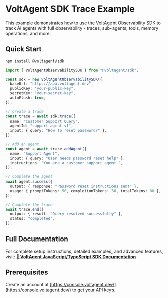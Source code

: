 # VoltAgent SDK Trace Example

This example demonstrates how to use the VoltAgent Observability SDK to track AI agents with full observability - traces, sub-agents, tools, memory operations, and more.

## Quick Start

```bash
npm install @voltagent/sdk
```

```typescript
import { VoltAgentObservabilitySDK } from "@voltagent/sdk";

const sdk = new VoltAgentObservabilitySDK({
  baseUrl: "https://api.voltagent.dev",
  publicKey: "your-public-key",
  secretKey: "your-secret-key",
  autoFlush: true,
});

// Create a trace
const trace = await sdk.trace({
  name: "Customer Support Query",
  agentId: "support-agent-v1",
  input: { query: "How to reset password?" },
});

// Add an agent
const agent = await trace.addAgent({
  name: "Support Agent",
  input: { query: "User needs password reset help" },
  instructions: "You are a customer support agent.",
});

// Complete the agent
await agent.success({
  output: { response: "Password reset instructions sent" },
  usage: { promptTokens: 50, completionTokens: 30, totalTokens: 80 },
});

// Complete the trace
await trace.end({
  output: { result: "Query resolved successfully" },
  status: "completed",
});
```

## Full Documentation

For complete setup instructions, detailed examples, and advanced features, visit:
**[📖 VoltAgent JavaScript/TypeScript SDK Documentation](https://voltagent.dev/voltops-llm-observability-docs/js-ts-sdk/)**

## Prerequisites

Create an account at [https://console.voltagent.dev/](https://console.voltagent.dev/) to get your API keys.
